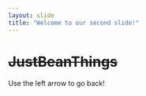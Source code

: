 ```yaml
---
layout: slide
title: "Welcome to our second slide!"
---
```

# ~~JustBeanThings~~
Use the left arrow to go back!
